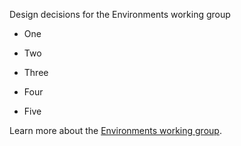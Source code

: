 Design decisions for the Environments working group

* One

* Two

* Three

* Four

* Five

Learn more about the [Environments working group](https://github.com/istio/community/blob/master/WORKING-GROUPS.md#environments).

